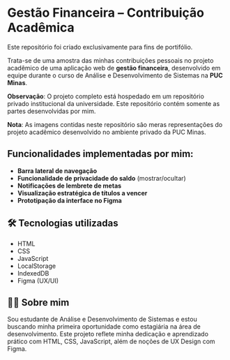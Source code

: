 
# Gestão Financeira  – Contribuição Acadêmica

Este repositório foi criado exclusivamente para fins de portifólio.

Trata-se de uma amostra das minhas contribuições pessoais no projeto acadêmico de uma aplicação web de **gestão financeira**, desenvolvido em equipe durante o curso de Análise e Desenvolvimento de Sistemas na **PUC Minas**.

**Observação**: O projeto completo está hospedado em um repositório privado institucional da universidade. Este repositório contém somente as partes desenvolvidas por mim.

**Nota**: As imagens contidas neste repositório são meras representações do projeto acadêmico desenvolvido no ambiente privado da PUC Minas.  

## Funcionalidades implementadas por mim:

- **Barra lateral de navegação**
- **Funcionalidade de privacidade do saldo** (mostrar/ocultar)
- **Notificações de lembrete de metas**
- **Visualização estratégica de títulos a vencer**
- **Prototipação da interface no Figma**

## 🛠️ Tecnologias utilizadas

- HTML
- CSS
- JavaScript
- LocalStorage
- IndexedDB
- Figma (UX/UI)

## 👩‍💻 Sobre mim

Sou estudante de Análise e Desenvolvimento de Sistemas e estou buscando minha primeira oportunidade como estagiária na área de desenvolvimento. Este projeto reflete minha dedicação e aprendizado prático com HTML, CSS, JavaScript, além de noções de UX Design com Figma.
